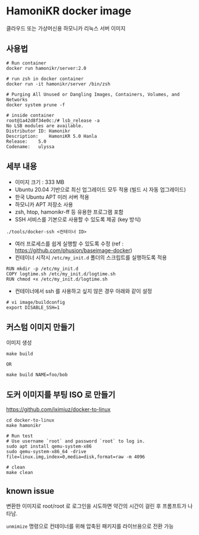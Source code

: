 # HamoniKR docker image
클라우드 또는 가상머신용 하모니카 리눅스 서버 이미지

## 사용법
```
# Run container
docker run hamonikr/server:2.0

# run zsh in docker container
docker run -it hamonikr/server /bin/zsh

# Purging All Unused or Dangling Images, Containers, Volumes, and Networks
docker system prune -f

# inside container
root@1a42d8f34e0c:/# lsb_release -a
No LSB modules are available.
Distributor ID:	Hamonikr
Description:	HamoniKR 5.0 Hanla
Release:	5.0
Codename:	ulyssa
```

## 세부 내용
* 이미지 크기 : 333 MB
* Ubuntu 20.04 기반으로 최신 업그레이드 모두 적용 (빌드 시 자동 업그레이드)
* 한국 Ubuntu APT 미러 서버 적용
* 하모니카 APT 저장소 사용
* zsh, htop, hamonikr-ff 등 유용한 프로그램 포함
* SSH 서비스를 기본으로 사용할 수 있도록 제공 (key 방식)
```
./tools/docker-ssh <컨테이너 ID>
```
* 여러 프로세스를 쉽게 실행할 수 있도록 수정 (ref : https://github.com/phusion/baseimage-docker)
* 컨테이너 시작시 `/etc/my_init.d` 폴더의 스크립트를 실행하도록 적용
```
RUN mkdir -p /etc/my_init.d
COPY logtime.sh /etc/my_init.d/logtime.sh
RUN chmod +x /etc/my_init.d/logtime.sh
```

* 컨테이너에서 ssh 를 사용하고 싶지 않은 경우 아래와 같이 설정
```
# vi image/buildconfig
export DISABLE_SSH=1
```

## 커스텀 이미지 만들기
이미지 생성
```
make build 

OR

make build NAME=foo/bob
```
## 도커 이미지를 부팅 ISO 로 만들기
https://github.com/iximiuz/docker-to-linux

```
cd docker-to-linux
make hamonikr

# Run test
# Use username `root` and password `root` to log in.
sudo apt install qemu-system-x86
sudo qemu-system-x86_64 -drive file=linux.img,index=0,media=disk,format=raw -m 4096

# clean
make clean
```

## known issue

변환한 이미지로 root/root 로 로그인을 시도하면 약간의 시간이 걸린 후 프롬프트가 나타남.

`unmimize` 명령으로 컨테이너를 위해 압축된 패키지를 라이브용으로 전환 가능